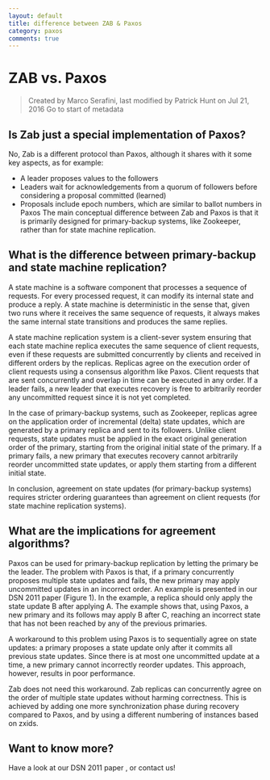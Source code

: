 ```yaml
---
layout: default
title: difference between ZAB & Paxos 
category: paxos 
comments: true
---
```



# ZAB vs. Paxos
> Created by Marco Serafini, last modified by Patrick Hunt on Jul 21, 2016 Go to start of metadata

## Is Zab just a special implementation of Paxos?
No, Zab is a different protocol than Paxos, although it shares with it some key aspects, as for example:
* A leader proposes values to the followers
* Leaders wait for acknowledgements from a quorum of followers before considering a proposal committed (learned)
* Proposals include epoch numbers, which are similar to ballot numbers in Paxos
The main conceptual difference between Zab and Paxos is that it is primarily designed for primary-backup systems, like Zookeeper, rather than for state machine replication.

## What is the difference between primary-backup and state machine replication?
A state machine is a software component that processes a sequence of requests. For every processed request, it can modify its internal state and produce a reply. A state machine is deterministic in the sense that, given two runs where it receives the same sequence of requests, it always makes the same internal state transitions and produces the same replies.

A state machine replication system is a client-sever system ensuring that each state machine replica executes the same sequence of client requests, even if these requests are submitted concurrently by clients and received in different orders by the replicas. Replicas agree on the execution order of client requests using a consensus algorithm like Paxos. Client requests that are sent concurrently and overlap in time can be executed in any order. If a leader fails, a new leader that executes recovery is free to arbitrarily reorder any uncommitted request since it is not yet completed.

In the case of primary-backup systems, such as Zookeeper, replicas agree on the application order of incremental (delta) state updates, which are generated by a primary replica and sent to its followers. Unlike client requests, state updates must be applied in the exact original generation order of the primary, starting from the original initial state of the primary. If a primary fails, a new primary that executes recovery cannot arbitrarily reorder uncommitted state updates, or apply them starting from a different initial state.

In conclusion, agreement on state updates (for primary-backup systems) requires stricter ordering guarantees than agreement on client requests (for state machine replication systems).

## What are the implications for agreement algorithms?
Paxos can be used for primary-backup replication by letting the primary be the leader. The problem with Paxos is that, if a primary concurrently proposes multiple state updates and fails, the new primary may apply uncommitted updates in an incorrect order. An example is presented in our DSN 2011 paper (Figure 1). In the example, a replica should only apply the state update B after applying A. The example shows that, using Paxos, a new primary and its follows may apply B after C, reaching an incorrect state that has not been reached by any of the previous primaries.

A workaround to this problem using Paxos is to sequentially agree on state updates: a primary proposes a state update only after it commits all previous state updates. Since there is at most one uncommitted update at a time, a new primary cannot incorrectly reorder updates. This approach, however, results in poor performance.

Zab does not need this workaround. Zab replicas can concurrently agree on the order of multiple state updates without harming correctness. This is achieved by adding one more synchronization phase during recovery compared to Paxos, and by using a different numbering of instances based on zxids.

## Want to know more?
Have a look at our DSN 2011 paper , or contact us!
